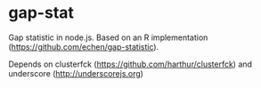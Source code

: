 gap-stat
========

Gap statistic in node.js.  Based on an R implementation
(https://github.com/echen/gap-statistic).

Depends on clusterfck (https://github.com/harthur/clusterfck) and
underscore (http://underscorejs.org)
